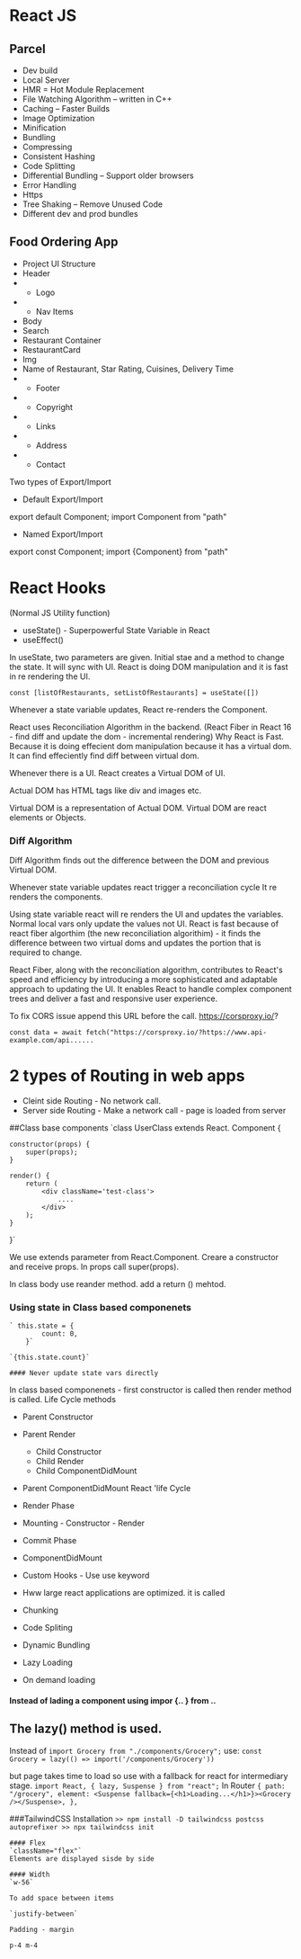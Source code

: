 # React JS

## Parcel

- Dev build
- Local Server
- HMR = Hot Module Replacement
- File Watching Algorithm – written in C++
- Caching – Faster Builds
- Image Optimization
- Minification
- Bundling
- Compressing
- Consistent Hashing
- Code Splitting
- Differential Bundling – Support older browsers
- Error Handling
- Https
- Tree Shaking – Remove Unused Code
- Different dev and prod bundles

## Food Ordering App

- Project UI Structure
- Header
- - Logo
- - Nav Items
- Body
- Search
- Restaurant Container
- RestaurantCard
- Img
- Name of Restaurant, Star Rating, Cuisines, Delivery Time
- - Footer
- - Copyright
- - Links
- - Address
- - Contact

Two types of Export/Import

- Default Export/Import

export default Component;
import Component from "path"

- Named Export/Import

export const Component;
import {Component} from "path"

# React Hooks

(Normal JS Utility function)

- useState() - Superpowerful State Variable in React
- useEffect()

In useState, two parameters are given. Initial stae and a method to change the state. It will sync with UI. React is doing DOM manipulation and it is fast in re rendering the UI.

`const [listOfRestaurants, setListOfRestaurants] = useState([])`

Whenever a state variable updates, React re-renders the Component.

React uses Reconciliation Algorithm in the backend. (React Fiber in React 16 - find diff and update the dom - incremental rendering)
Why React is Fast. Because it is doing effecient dom manipulation because it has a virtual dom.
It can find effeciently find diff between virtual dom.

Whenever there is a UI. React creates a Virtual DOM of UI.

Actual DOM has HTML tags like div and images etc.

Virtual DOM is a representation of Actual DOM. Virtual DOM are react elements or Objects.

### Diff Algorithm

Diff Algorithm finds out the difference between the DOM and previous Virtual DOM.

Whenever state variable updates react trigger a reconciliation cycle
It re renders the components.

Using state variable react will re renders the UI and updates the variables.
Normal local vars only update the values not UI.
React is fast because of react fiber algorthim (the new reconciliation algorithim) - it finds the difference between two virtual doms and updates the portion that is required to change.

React Fiber, along with the reconciliation algorithm, contributes to React's speed and efficiency by introducing a more sophisticated and adaptable approach to updating the UI. It enables React to handle complex component trees and deliver a fast and responsive user experience.

To fix CORS issue append this URL before the call. https://corsproxy.io/?

`const data = await fetch("https://corsproxy.io/?https://www.api-example.com/api......`

# 2 types of Routing in web apps

- Cleint side Routing - No network call.
- Server side Routing - Make a network call - page is loaded from server

##Class base components
`class UserClass extends React. Component {

    constructor(props) {
        super(props);
    }

    render() {
        return (
            <div className='test-class'>
                ....
            </div>
        );
    }

}`

We use extends parameter from React.Component. Creare a constructor and receive props. In props call super(props).

In class body use reander method. add a return () mehtod.

### Using state in Class based componenets

    ` this.state = {
            count: 0,
        }`

    `{this.state.count}`

    #### Never update state vars directly

In class based componenets - first constructor is called then render method is called.
Life Cycle methods

- Parent Constructor
- Parent Render
  - Child Constructor
  - Child Render
  - Child ComponentDidMount
- Parent ComponentDidMount
  React 'life Cycle
- Render Phase
- Mounting - Constructor - Render
- Commit Phase
- ComponentDidMount

- Custom Hooks - Use use keyword

- Hww large react applications are optimized. it is called
- Chunking
- Code Spliting
- Dynamic Bundling
- Lazy Loading
- On demand loading

#### Instead of lading a component using impor {.. } from ..

## The lazy() method is used.

Instead of `import Grocery from "./components/Grocery";`
use: `const Grocery = lazy(() => import('/components/Grocery')) `

but page takes time to load so use <Suspense> with a fallback for react for intermediary stage.
`import React, { lazy, Suspense } from "react";`
In Router
`{
                path: "/grocery",
                element: <Suspense fallback={<h1>Loading...</h1>}><Grocery /></Suspense>,
            },`

###TailwindCSS
Installation
`>> npm install -D tailwindcss postcss autoprefixer
    >> npx tailwindcss init`

    #### Flex
    `className="flex"`
    Elements are displayed sisde by side

    #### Width
    `w-56`

    To add space between items

    `justify-between`

    Padding - margin

`p-4 m-4`
